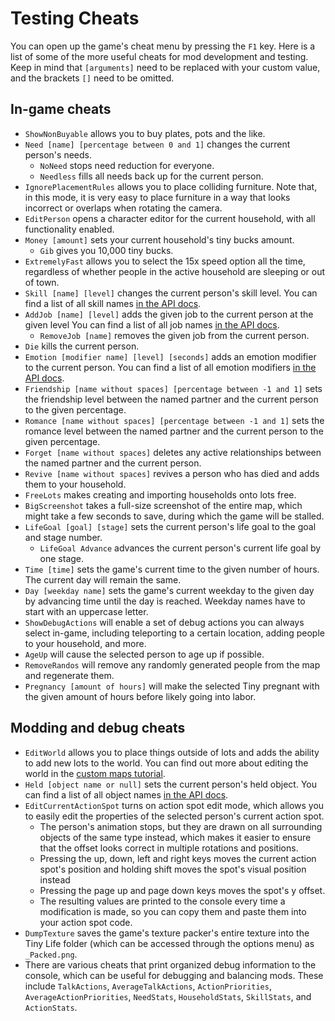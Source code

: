 # Testing Cheats
You can open up the game's cheat menu by pressing the `F1` key. Here is a list of some of the more useful cheats for mod development and testing. Keep in mind that `[arguments]` need to be replaced with your custom value, and the brackets `[]` need to be omitted.

## In-game cheats
- `ShowNonBuyable` allows you to buy plates, pots and the like.
- `Need [name] [percentage between 0 and 1]` changes the current person's needs.
  - `NoNeed` stops need reduction for everyone.
  - `Needless` fills all needs back up for the current person.
- `IgnorePlacementRules` allows you to place colliding furniture. Note that, in this mode, it is very easy to place furniture in a way that looks incorrect or overlaps when rotating the camera.
- `EditPerson` opens a character editor for the current household, with all functionality enabled.
- `Money [amount]` sets your current household's tiny bucks amount.
  - `Gib` gives you 10,000 tiny bucks.
- `ExtremelyFast` allows you to select the 15x speed option all the time, regardless of whether people in the active household are sleeping or out of town.
- `Skill [name] [level]` changes the current person's skill level. You can find a list of all skill names [in the API docs](xref:TinyLife.Skills.SkillType).
- `AddJob [name] [level]` adds the given job to the current person at the given level You can find a list of all job names [in the API docs](xref:TinyLife.Goals.JobType).
  - `RemoveJob [name]` removes the given job from the current person.
- `Die` kills the current person.
- `Emotion [modifier name] [level] [seconds]` adds an emotion modifier to the current person. You can find a list of all emotion modifiers [in the API docs](xref:TinyLife.Emotions.EmotionModifier).
- `Friendship [name without spaces] [percentage between -1 and 1]` sets the friendship level between the named partner and the current person to the given percentage.
- `Romance [name without spaces] [percentage between -1 and 1]` sets the romance level between the named partner and the current person to the given percentage.
- `Forget [name without spaces]` deletes any active relationships between the named partner and the current person.
- `Revive [name without spaces]` revives a person who has died and adds them to your household.
- `FreeLots` makes creating and importing households onto lots free.
- `BigScreenshot` takes a full-size screenshot of the entire map, which might take a few seconds to save, during which the game will be stalled.
- `LifeGoal [goal] [stage]` sets the current person's life goal to the goal and stage number.
  - `LifeGoal Advance` advances the current person's current life goal by one stage.
- `Time [time]` sets the game's current time to the given number of hours. The current day will remain the same.
- `Day [weekday name]` sets the game's current weekday to the given day by advancing time until the day is reached. Weekday names have to start with an uppercase letter.
- `ShowDebugActions` will enable a set of debug actions you can always select in-game, including teleporting to a certain location, adding people to your household, and more.
- `AgeUp` will cause the selected person to age up if possible.
- `RemoveRandos` will remove any randomly generated people from the map and regenerate them.
- `Pregnancy [amount of hours]` will make the selected Tiny pregnant with the given amount of hours before likely going into labor.

## Modding and debug cheats
- `EditWorld` allows you to place things outside of lots and adds the ability to add new lots to the world. You can find out more about editing the world in the [custom maps tutorial](custom_maps.md).
- `Held [object name or null]` sets the current person's held object. You can find a list of all object names [in the API docs](xref:TinyLife.Objects.FurnitureType).
- `EditCurrentActionSpot` turns on action spot edit mode, which allows you to easily edit the properties of the selected person's current action spot.
  - The person's animation stops, but they are drawn on all surrounding objects of the same type instead, which makes it easier to ensure that the offset looks correct in multiple rotations and positions.
  - Pressing the up, down, left and right keys moves the current action spot's position and holding shift moves the spot's visual position instead
  - Pressing the page up and page down keys moves the spot's y offset.
  - The resulting values are printed to the console every time a modification is made, so you can copy them and paste them into your action spot code.
- `DumpTexture` saves the game's texture packer's entire texture into the Tiny Life folder (which can be accessed through the options menu) as `_Packed.png`.
- There are various cheats that print organized debug information to the console, which can be useful for debugging and balancing mods. These include `TalkActions`, `AverageTalkActions`, `ActionPriorities`, `AverageActionPriorities`, `NeedStats`, `HouseholdStats`, `SkillStats`, and `ActionStats`.
